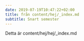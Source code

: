 ```yaml
---
date: 2019-07-19T10:47:22+02:00
title: från content/hej/_index.md
subtitle: Snart semester
---
```


Detta är content/hej/hej/_index.md
